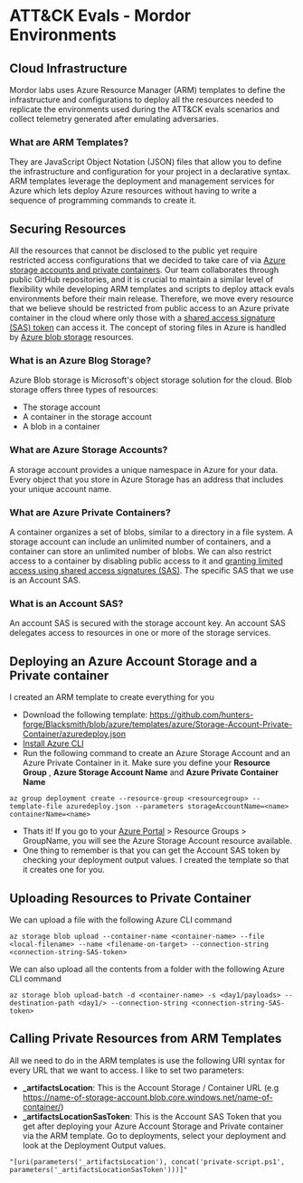 # ATT&CK Evals - Mordor Environments

## Cloud Infrastructure

Mordor labs uses Azure Resource Manager (ARM) templates to define the infrastructure and configurations to deploy all the resources needed to replicate the environments used during the ATT&CK evals scenarios and collect telemetry generated after emulating adversaries.

### What are ARM Templates?

They are JavaScript Object Notation (JSON) files that allow you to define the infrastructure and configuration for your project in a declarative syntax. ARM templates leverage the deployment and management services for Azure which lets deploy Azure resources without having to write a sequence of programming commands to create it.

## Securing Resources

All the resources that cannot be disclosed to the public yet require restricted access configurations that we decided to take care of via [Azure storage accounts and private containers](https://docs.microsoft.com/en-us/azure/storage/blobs/storage-blobs-introduction). Our team collaborates through public GitHub repositories, and it is crucial to maintain a similar level of flexibility while developing ARM templates and scripts to deploy attack evals environments before their main release. Therefore, we move every resource that we believe should be restricted from public access to an Azure private container in the cloud where only those with a [shared access signature (SAS) token](https://docs.microsoft.com/en-us/azure/storage/common/storage-sas-overview) can access it. The concept of storing files in Azure is handled by [Azure blob storage](https://docs.microsoft.com/en-us/azure/storage/blobs/storage-blobs-introduction#blob-storage-resources) resources.

### What is an Azure Blog Storage?

Azure Blob storage is Microsoft's object storage solution for the cloud. Blob storage offers three types of resources:

* The storage account
* A container in the storage account
* A blob in a container

### What are Azure Storage Accounts?

A storage account provides a unique namespace in Azure for your data. Every object that you store in Azure Storage has an address that includes your unique account name.

### What are Azure Private Containers?

A container organizes a set of blobs, similar to a directory in a file system. A storage account can include an unlimited number of containers, and a container can store an unlimited number of blobs. We can also restrict access to a container by disabling public access to it and [granting limited access using shared access signatures (SAS)](https://docs.microsoft.com/en-us/azure/storage/common/storage-sas-overview). The specific SAS that we use is an Account SAS.

### What is an Account SAS?

An account SAS is secured with the storage account key. An account SAS delegates access to resources in one or more of the storage services.


## Deploying an Azure Account Storage and a Private container

I created an ARM template to create everything for you

* Download the following template: https://github.com/hunters-forge/Blacksmith/blob/azure/templates/azure/Storage-Account-Private-Container/azuredeploy.json
* [Install Azure CLI](https://docs.microsoft.com/en-us/cli/azure/install-azure-cli?view=azure-cli-latest)
* Run the following command to create an Azure Storage Account and an Azure Private Container in it. Make sure you define your **Resource Group** , **Azure Storage Account Name** and **Azure Private Container Name**

```
az group deployment create --resource-group <resourcegroup> --template-file azuredeploy.json --parameters storageAccountName=<name> containerName=<name>
```

* Thats it! If you go to your [Azure Portal](https://portal.azure.com) > Resource Groups > GroupName, you will see the Azure Storage Account resource available.
* One thing to remember is that you can get the Account SAS token by checking your deployment output values. I created the template so that it creates one for you.

## Uploading Resources to Private Container

We can upload a file with the following Azure CLI command

```
az storage blob upload --container-name <container-name> --file <local-filename> --name <filename-on-target> --connection-string <connection-string-SAS-token>
```

We can also upload all the contents from a folder with the following Azure CLI command

```
az storage blob upload-batch -d <container-name> -s <day1/payloads> --destination-path <day1/> --connection-string <connection-string-SAS-token>
```

## Calling Private Resources from ARM Templates

All we need to do in the ARM templates is use the following URI syntax for every URL that we want to access. I like to set two parameters:

* **_artifactsLocation**: This is the Account Storage / Container URL (e.g https://name-of-storage-account.blob.core.windows.net/name-of-container/)
* **_artifactsLocationSasToken**: This is the Account SAS Token that you get after deploying your Azure Account Storage and Private container via the ARM template. Go to deployments, select your deployment and look at the Deployment Output values.

```
"[uri(parameters('_artifactsLocation'), concat('private-script.ps1', parameters('_artifactsLocationSasToken')))]"
```